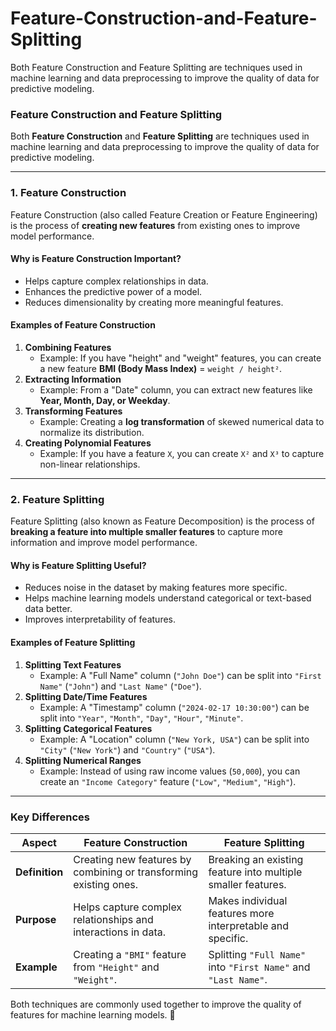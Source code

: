 # Feature-Construction-and-Feature-Splitting
Both Feature Construction and Feature Splitting are techniques used in machine learning and data preprocessing to improve the quality of data for predictive modeling.

### **Feature Construction and Feature Splitting**  

Both **Feature Construction** and **Feature Splitting** are techniques used in machine learning and data preprocessing to improve the quality of data for predictive modeling.  

---

### **1. Feature Construction**  
Feature Construction (also called Feature Creation or Feature Engineering) is the process of **creating new features** from existing ones to improve model performance.  

#### **Why is Feature Construction Important?**  
- Helps capture complex relationships in data.  
- Enhances the predictive power of a model.  
- Reduces dimensionality by creating more meaningful features.  

#### **Examples of Feature Construction**  
1. **Combining Features**  
   - Example: If you have "height" and "weight" features, you can create a new feature **BMI (Body Mass Index)** = `weight / height²`.  
2. **Extracting Information**  
   - Example: From a "Date" column, you can extract new features like **Year, Month, Day, or Weekday**.  
3. **Transforming Features**  
   - Example: Creating a **log transformation** of skewed numerical data to normalize its distribution.  
4. **Creating Polynomial Features**  
   - Example: If you have a feature `X`, you can create `X²` and `X³` to capture non-linear relationships.  

---

### **2. Feature Splitting**  
Feature Splitting (also known as Feature Decomposition) is the process of **breaking a feature into multiple smaller features** to capture more information and improve model performance.  

#### **Why is Feature Splitting Useful?**  
- Reduces noise in the dataset by making features more specific.  
- Helps machine learning models understand categorical or text-based data better.  
- Improves interpretability of features.  

#### **Examples of Feature Splitting**  
1. **Splitting Text Features**  
   - Example: A "Full Name" column (`"John Doe"`) can be split into `"First Name"` (`"John"`) and `"Last Name"` (`"Doe"`).  
2. **Splitting Date/Time Features**  
   - Example: A "Timestamp" column (`"2024-02-17 10:30:00"`) can be split into `"Year"`, `"Month"`, `"Day"`, `"Hour"`, `"Minute"`.  
3. **Splitting Categorical Features**  
   - Example: A "Location" column (`"New York, USA"`) can be split into `"City"` (`"New York"`) and `"Country"` (`"USA"`).  
4. **Splitting Numerical Ranges**  
   - Example: Instead of using raw income values (`50,000`), you can create an `"Income Category"` feature (`"Low"`, `"Medium"`, `"High"`).  

---

### **Key Differences**  
| Aspect  | Feature Construction | Feature Splitting |
|---------|----------------------|-------------------|
| **Definition** | Creating new features by combining or transforming existing ones. | Breaking an existing feature into multiple smaller features. |
| **Purpose** | Helps capture complex relationships and interactions in data. | Makes individual features more interpretable and specific. |
| **Example** | Creating a `"BMI"` feature from `"Height"` and `"Weight"`. | Splitting `"Full Name"` into `"First Name"` and `"Last Name"`. |

Both techniques are commonly used together to improve the quality of features for machine learning models. 🚀
